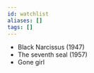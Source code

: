 ```yaml
---
id: watchlist
aliases: []
tags: []
---
```


- Black Narcissus (1947)
- The seventh seal (1957)
- Gone girl
